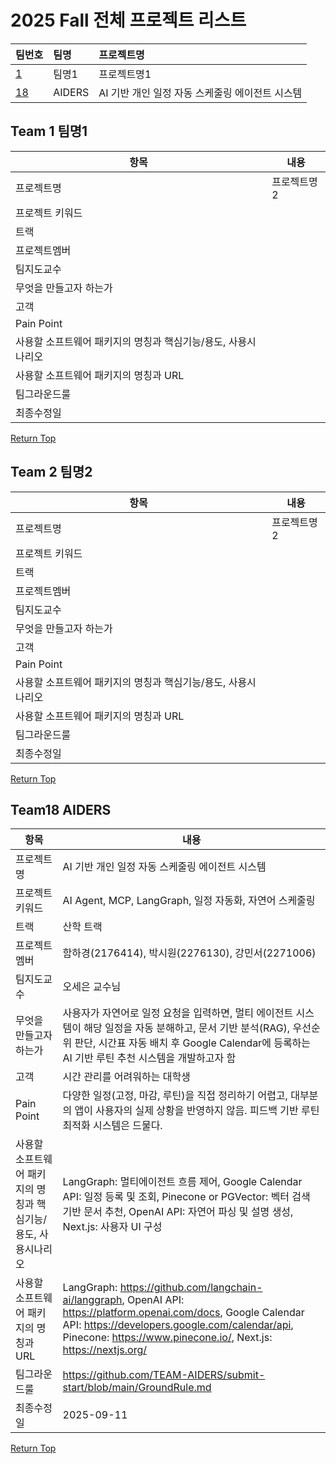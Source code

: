 # 2025 Fall 전체 프로젝트 리스트
|팀번호|팀명|프로젝트명|
|:---|:---|:---|
|[1](#team-1-팀명1)|팀명1|프로젝트명1|
|[18](#team-18-AIDERS)|AIDERS|AI 기반 개인 일정 자동 스케줄링 에이전트 시스템|

## Team 1 팀명1
|항목|내용|
|---|---|
|프로젝트명|프로젝트명2|
|프로젝트 키워드||
|트랙||
|프로젝트멤버||
|팀지도교수||
|무엇을 만들고자 하는가||
|고객||
|Pain Point||
|사용할 소프트웨어 패키지의 명칭과 핵심기능/용도, 사용시나리오||
|사용할 소프트웨어 패키지의 명칭과 URL||
|팀그라운드룰||
|최종수정일||

  [Return Top](#2025-Fall-전체-프로젝트-리스트)

## Team 2 팀명2
|항목|내용|
|---|---|
|프로젝트명|프로젝트명2|
|프로젝트 키워드||
|트랙||
|프로젝트멤버||
|팀지도교수||
|무엇을 만들고자 하는가||
|고객||
|Pain Point||
|사용할 소프트웨어 패키지의 명칭과 핵심기능/용도, 사용시나리오||
|사용할 소프트웨어 패키지의 명칭과 URL||
|팀그라운드룰||
|최종수정일||

  [Return Top](#2025-Fall-전체-프로젝트-리스트)

## Team18 AIDERS  
| 항목 | 내용 |
|------|------|
|프로젝트명| AI 기반 개인 일정 자동 스케줄링 에이전트 시스템 |
|프로젝트 키워드| AI Agent, MCP, LangGraph, 일정 자동화, 자연어 스케줄링 |
|트랙| 산학 트랙 |
|프로젝트멤버| 함하경(2176414), 박시원(2276130), 강민서(2271006) |
|팀지도교수| 오세은 교수님 |
|무엇을 만들고자 하는가| 사용자가 자연어로 일정 요청을 입력하면, 멀티 에이전트 시스템이 해당 일정을 자동 분해하고, 문서 기반 분석(RAG), 우선순위 판단, 시간표 자동 배치 후 Google Calendar에 등록하는 AI 기반 루틴 추천 시스템을 개발하고자 함 |
|고객| 시간 관리를 어려워하는 대학생 |
|Pain Point| 다양한 일정(고정, 마감, 루틴)을 직접 정리하기 어렵고, 대부분의 앱이 사용자의 실제 상황을 반영하지 않음. 피드백 기반 루틴 최적화 시스템은 드물다. |
|사용할 소프트웨어 패키지의 명칭과 핵심기능/용도, 사용시나리오| LangGraph: 멀티에이전트 흐름 제어, Google Calendar API: 일정 등록 및 조회, Pinecone or PGVector: 벡터 검색 기반 문서 추천, OpenAI API: 자연어 파싱 및 설명 생성, Next.js: 사용자 UI 구성 |
|사용할 소프트웨어 패키지의 명칭과 URL| LangGraph: https://github.com/langchain-ai/langgraph, OpenAI API: https://platform.openai.com/docs, Google Calendar API: https://developers.google.com/calendar/api, Pinecone: https://www.pinecone.io/, Next.js: https://nextjs.org/ |
|팀그라운드룰| https://github.com/TEAM-AIDERS/submit-start/blob/main/GroundRule.md |
|최종수정일| 2025-09-11 |


  [Return Top](#2025-Fall-전체-프로젝트-리스트)
